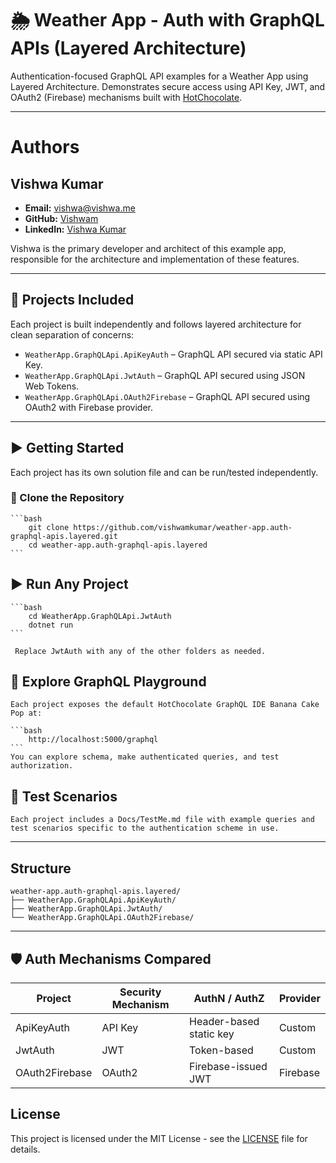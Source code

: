 # 🌦️ Weather App - Auth with GraphQL APIs (Layered Architecture)

Authentication-focused GraphQL API examples for a Weather App using Layered Architecture. Demonstrates secure access using API Key, JWT, and OAuth2 (Firebase) mechanisms built with [HotChocolate](https://chillicream.com/docs/hotchocolate).

---
# Authors

## Vishwa Kumar

- **Email:** vishwa@vishwa.me
- **GitHub:** [Vishwam](https://github.com/vishwamkumar)
- **LinkedIn:** [Vishwa Kumar](https://www.linkedin.com/in/vishwamohan)

Vishwa is the primary developer and architect of this example app, responsible for the architecture and implementation of these features.

---

## 📁 Projects Included

Each project is built independently and follows layered architecture for clean separation of concerns:

- `WeatherApp.GraphQLApi.ApiKeyAuth` – GraphQL API secured via static API Key.
- `WeatherApp.GraphQLApi.JwtAuth` – GraphQL API secured using JSON Web Tokens.
- `WeatherApp.GraphQLApi.OAuth2Firebase` – GraphQL API secured using OAuth2 with Firebase provider.

---

## ▶️ Getting Started

Each project has its own solution file and can be run/tested independently.

### 🧱 Clone the Repository

    ```bash
        git clone https://github.com/vishwamkumar/weather-app.auth-graphql-apis.layered.git
        cd weather-app.auth-graphql-apis.layered
    ```


## ▶️ Run Any Project

    ```bash
        cd WeatherApp.GraphQLApi.JwtAuth
        dotnet run
    ```
        
     Replace JwtAuth with any of the other folders as needed.


## 🔎 Explore GraphQL Playground
    Each project exposes the default HotChocolate GraphQL IDE Banana Cake Pop at:

    ```bash
        http://localhost:5000/graphql
    ```
    You can explore schema, make authenticated queries, and test authorization.



## 🧪 Test Scenarios
    Each project includes a Docs/TestMe.md file with example queries and test scenarios specific to the authentication scheme in use.

---

## Structure

    weather-app.auth-graphql-apis.layered/
    ├── WeatherApp.GraphQLApi.ApiKeyAuth/
    ├── WeatherApp.GraphQLApi.JwtAuth/
    └── WeatherApp.GraphQLApi.OAuth2Firebase/

---

## 🛡️ Auth Mechanisms Compared

| Project        | Security Mechanism | AuthN / AuthZ           | Provider |
| -------------- | ------------------ | ----------------------- | -------- |
| ApiKeyAuth     | API Key            | Header-based static key | Custom   |
| JwtAuth        | JWT                | Token-based             | Custom   |
| OAuth2Firebase | OAuth2             | Firebase-issued JWT     | Firebase |


## License

This project is licensed under the MIT License - see the [LICENSE](LICENSE) file for details.